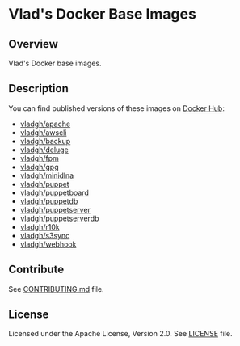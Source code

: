 # Vlad's Docker Base Images

## Overview

Vlad's Docker base images.

## Description

You can find published versions of these images on [Docker Hub](https://hub.docker.com/r/vladgh):

* [vladgh/apache](https://hub.docker.com/r/vladgh/apache)
* [vladgh/awscli](https://hub.docker.com/r/vladgh/awscli)
* [vladgh/backup](https://hub.docker.com/r/vladgh/backup)
* [vladgh/deluge](https://hub.docker.com/r/vladgh/deluge)
* [vladgh/fpm](https://hub.docker.com/r/vladgh/fpm)
* [vladgh/gpg](https://hub.docker.com/r/vladgh/gpg)
* [vladgh/minidlna](https://hub.docker.com/r/vladgh/minidlna)
* [vladgh/puppet](https://hub.docker.com/r/vladgh/puppet)
* [vladgh/puppetboard](https://hub.docker.com/r/vladgh/puppetboard)
* [vladgh/puppetdb](https://hub.docker.com/r/vladgh/puppetdb)
* [vladgh/puppetserver](https://hub.docker.com/r/vladgh/puppetserver)
* [vladgh/puppetserverdb](https://hub.docker.com/r/vladgh/puppetserverdb)
* [vladgh/r10k](https://hub.docker.com/r/vladgh/r10k)
* [vladgh/s3sync](https://hub.docker.com/r/vladgh/s3sync)
* [vladgh/webhook](https://hub.docker.com/r/vladgh/webhook)

## Contribute

See [CONTRIBUTING.md](CONTRIBUTING.md) file.

## License

Licensed under the Apache License, Version 2.0.
See [LICENSE](LICENSE) file.
